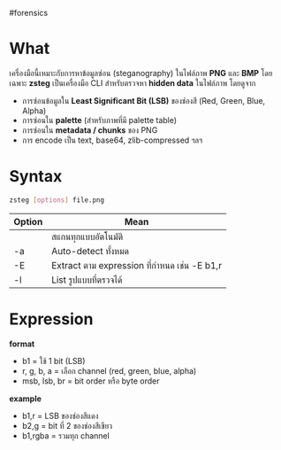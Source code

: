 #forensics 
# What
เครื่องมือนี้เหมาะกับการหาข้อมูลซ่อน (steganography) ในไฟล์ภาพ **PNG** และ **BMP** โดยเฉพาะ
**zsteg** เป็นเครื่องมือ CLI สำหรับตรวจหา **hidden data** ในไฟล์ภาพ โดยดูจาก
- การซ่อนข้อมูลใน **Least Significant Bit (LSB)** ของช่องสี (Red, Green, Blue, Alpha)
- การซ่อนใน **palette** (สำหรับภาพที่มี palette table)
- การซ่อนใน **metadata / chunks** ของ PNG
- การ encode เป็น text, base64, zlib-compressed ฯลฯ
# Syntax
```bash
zsteg [options] file.png
```

| Option    | Mean                                         |
| --------- | -------------------------------------------- |
|           | สแกนทุกแบบอัตโนมัติ                          |
| -a        | Auto-detect ทั้งหมด                          |
| -E <expr> | Extract ตาม expression ที่กำหนด เช่น -E b1,r |
| -l        | List รูปแบบที่ตรวจได้                        |
# Expression
**format**
- b1 = ใช้ 1 bit (LSB)
- r, g, b, a = เลือก channel (red, green, blue, alpha)
- msb, lsb, br = bit order หรือ byte order

**example**
- b1,r = LSB ของช่องสีแดง
- b2,g = bit ที่ 2 ของช่องสีเขียว
- b1,rgba = รวมทุก channel